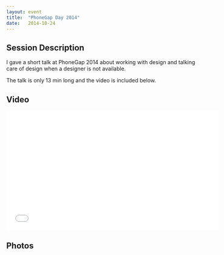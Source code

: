 ```yaml
---
layout: event
title:  "PhoneGap Day 2014"
date:   2014-10-24
---
```

## Session Description

I gave a short talk at PhoneGap 2014 about working with design and talking care of design when a designer is not available.

The talk is only 13 min long and the video is included below.

## Video

<div class="videoWrapper"><iframe width="560" height="315" src="//www.youtube.com/embed/LEwmngFyBb4" frameborder="0" allowfullscreen></iframe></div>

## Photos

<div class="image"><img src="https://farm8.staticflickr.com/7531/16081340059_8442af6793_o_d.jpg" alt=""/><img src="https://farm8.staticflickr.com/7554/16265647161_6272caee65_o_d.jpg" alt=""/><img src="https://farm9.staticflickr.com/8638/16266628792_b576daaf13_o_d.jpg" alt=""/><img src="https://farm8.staticflickr.com/7524/16266629372_133f447776_o_d.jpg" alt=""/></div>
